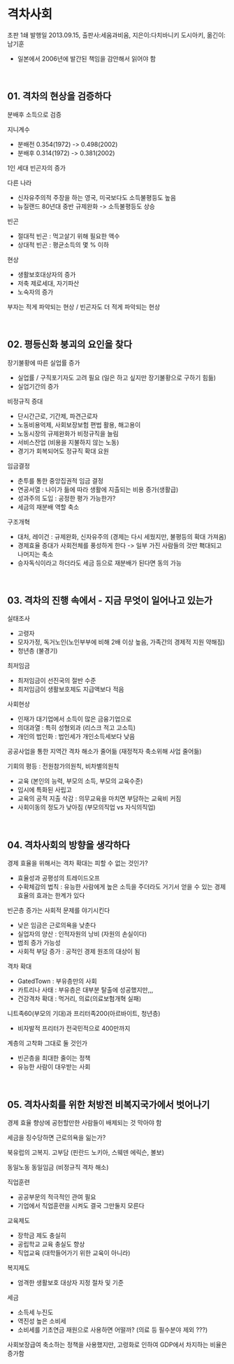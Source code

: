 # 격차사회

초판 1쇄 발행일 2013.09.15, 출판사:세움과비움, 지은이:다치바니키 도시아키, 옮긴이:남기훈 
- 일본에서 2006년에 발간된 책임을 감안해서 읽어야 함

<br>

## **01. 격차의 현상을 검증하다**

분배후 소득으로 검증

지니계수
- 분배전 0.354(1972) -> 0.498(2002)
- 분배후 0.314(1972) -> 0.381(2002)

1인 세대 빈곤자의 증가

다른 나라
- 신자유주의적 주장을 하는 영국, 미국보다도 소득불평등도 높음
- 뉴질랜드 80년대 중반 규제완화 -> 소득불평등도 상승

빈곤
- 절대적 빈곤 : 먹고살기 위해 필요한 액수
- 상대적 빈곤 : 평균소득의 몇 % 이하

현상
- 생활보호대상자의 증가
- 저축 제로세대, 자기파산
- 노숙자의 증가

부자는 적게 파악되는 현상 / 빈곤자도 더 적게 파악되는 현상

<br>


## **02. 평등신화 붕괴의 요인을 찾다**

장기불황에 따른 실업률 증가
- 실업률 / 구직포기자도 고려 필요 (일은 하고 싶지만 장기불황으로 구하기 힘듦)
- 실업기간의 증가

비정규직 증대
- 단시간근로, 기간제, 파견근로자
- 노동비용억제, 사회보장보험 편법 활용, 해고용이
- 노동시장의 규제완화가 비정규직을 늘림
- 서비스잔업 (비용을 지불하지 않는 노동)
- 경기가 회복되어도 정규직 확대 요원

임금결정
- 춘투를 통한 중앙집권적 임금 결정
- 연공서열 : 나이가 듦에 따라 생활에 지출되는 비용 증가(생활급)
- 성과주의 도입 : 공정한 평가 가능한가?
- 세금의 재분배 역할 축소

구조개혁
- 대처, 레이건 : 규제완화, 신자유주의 (경제는 다시 세웠지만, 불평등의 확대 가져옴)
- 경제효율 증대가 사회전체를 풍성하게 한다 -> 일부 가진 사람들의 것만 홱대되고 나머지는 축소 
- 승자독식이라고 하더라도 세금 등으로 재분배가 된다면 동의 가능

<br>


## **03. 격차의 진행 속에서 - 지금 무엇이 일어나고 있는가**

실태조사
- 고령자
- 모자가정, 독거노인(노인부부에 비해 2배 이상 높음, 가족간의 경제적 지원 약해짐)
- 청년층 (불경기)

최저임금
- 최저임금이 선진국의 절반 수준
- 최저임금이 생활보호제도 지급액보다 적음

사회현상
- 인재가 대기업에서 소득이 많은 금융기업으로 
- 의대과열 : 특히 성형외과 (리스크 적고 고소득)
- 개인의 법인화 : 법인세가 개인소득세보다 낮음

공공사업을 통한 지역간 격차 해소가 줄어듦 (재정적자 축소위해 사업 줄어듦)

기회의 평등 : 전원참가의원칙, 비차별의원칙
- 교육 (본인의 능력, 부모의 소득, 부모의 교육수준)
- 입시에 특화된 사립고
- 교육의 공적 지출 삭감 : 의무교육을 마치면 부담하는 교육비 커짐
- 사회이동의 정도가 낮아짐 (부모의직업 vs 자식의직업)

<br>


## **04. 격차사회의 방향을 생각하다**

경제 효율을 위해서는 격차 확대는 피할 수 없는 것인가?
- 효율성과 공평성의 트레이드오프
- 수확체감의 법칙 : 유능한 사람에게 높은 소득을 주더라도 거기서 얻을 수 있는 경제 효율의 효과는 한계가 있다

빈곤층 증가는 사회적 문제를 야기시킨다
- 낮은 임금은 근로의욕을 낮춘다
- 실업자의 양산 : 인적자원의 낭비 (자원의 손실이다)
- 범죄 증가 가능성
- 사회적 부담 증가 : 공적인 경제 원조의 대상이 됨

격차 확대
- GatedTown : 부유층만의 사회
- 카트리나 사태 : 부유층은 대부분 탈출에 성공했지만,,,
- 건강격차 확대 : 먹거리, 의료(의료보험개혁 실패)

니트족60(부모의 기대)과 프리터족200(아르바이트, 청년층)
- 비자발적 프리터가 전국민적으로 400만까지

계층의 고착화 그대로 둘 것인가
- 빈곤층을 최대한 줄이는 정책
- 유능한 사람이 대우받는 사회

<br>


## **05. 격차사회를 위한 처방전 비복지국가에서 벗어나기**

경제 효율 향상에 공헌할만한 사람들이 배제되는 것 막아야 함

세금을 징수당하면 근로의욕을 읾는가?

북유럽의 고복지. 고부담 (핀란드 노키아, 스웨덴 에릭슨, 볼보)

동일노동 동일임금 (비정규직 격차 해소)

직업훈련
- 공공부문의 적극적인 관여 필요
- 기업에서 직업훈련을 시켜도 결국 그만둘지 모른다

교육제도
- 장학금 제도 충실히
- 공립학교 교육 충실도 향상
- 직업교육 (대학들어가기 위한 교육이 아니라)

복지제도
- 엄격한 생활보호 대상자 지정 절차 및 기준

세금
- 소득세 누진도
- 역진성 높은 소비세
- 소비세를 기초연금 재원으로 사용하면 어떨까? (의료 등 필수분야 제외 ???)

사회보장급여 축소하는 정책을 사용했지만, 고령화로 인하여 GDP에서 차지하는 비율은 증가함